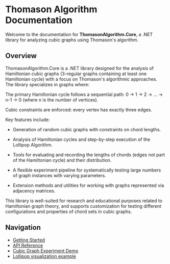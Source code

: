 # Thomason Algorithm Documentation

Welcome to the documentation for **ThomasonAlgorithm.Core**, a .NET library for analyzing cubic graphs using Thomason's algorithm.

## Overview
ThomasonAlgorithm.Core is a .NET library designed for the analysis of Hamiltonian cubic graphs (3-regular graphs containing at least one Hamiltonian cycle) with a focus on Thomason's algorithmic approaches. The library specializes in graphs where:

The primary Hamiltonian cycle follows a sequential path:
0 → 1 → 2 → ... → n-1 → 0
(where n is the number of vertices).

Cubic constraints are enforced: every vertex has exactly three edges.

Key features include:

- Generation of random cubic graphs with constraints on chord lengths.

- Analysis of Hamiltonian cycles and step-by-step execution of the Lollipop Algorithm.

- Tools for evaluating and recording the lengths of chords (edges not part of the Hamiltonian cycle) and their distribution.

- A flexible experiment pipeline for systematically testing large numbers of graph instances with varying parameters.

- Extension methods and utilities for working with graphs represented via adjacency matrices.

This library is well-suited for research and educational purposes related to Hamiltonian graph theory, and supports customization for testing different configurations and properties of chord sets in cubic graphs.

## Navigation
- [Getting Started](articles/getting-started.md)
- [API Reference](_site/api/ThomasonAlgorithm.Core.Algorithm.html)
- [Cubic Graph Experiment Demo](articles/experiment-demo.md)
- [Lollipop visualization example](articles/lollipop-visualization-demo.md)